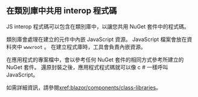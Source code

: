 ## <a name="share-interop-code-in-a-class-library"></a>在類別庫中共用 interop 程式碼

JS interop 程式碼可以包含在類別庫中，以讓您共用 NuGet 套件中的程式碼。

類別庫會處理在建立的元件中內嵌 JavaScript 資源。 JavaScript 檔案會放在資料夾中 `wwwroot` 。 在建立程式庫時，工具會負責內嵌資源。

在應用程式的專案檔中，會以參考任何 NuGet 套件的相同方式參考所建立的 NuGet 套件。 還原封裝之後，應用程式程式碼就可以像 c # 一樣呼叫 JavaScript。

如需詳細資訊，請參閱<xref:blazor/components/class-libraries>。
